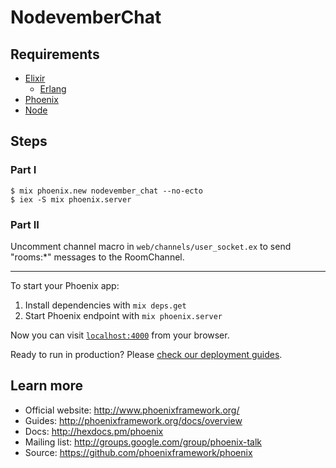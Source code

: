 # NodevemberChat

## Requirements
* [Elixir](http://elixir-lang.org/install.html)
  * [Erlang](https://www.erlang-solutions.com/downloads/download-erlang-otp)
* [Phoenix](http://www.phoenixframework.org/docs/installation)
* [Node](https://nodejs.org/en/download/)

## Steps
### Part I
```
$ mix phoenix.new nodevember_chat --no-ecto
$ iex -S mix phoenix.server
```

### Part II
Uncomment channel macro in `web/channels/user_socket.ex` to send "rooms:*"
messages to the RoomChannel.

---

To start your Phoenix app:

  1. Install dependencies with `mix deps.get`
  2. Start Phoenix endpoint with `mix phoenix.server`

Now you can visit [`localhost:4000`](http://localhost:4000) from your browser.

Ready to run in production? Please [check our deployment guides](http://www.phoenixframework.org/docs/deployment).

## Learn more

  * Official website: http://www.phoenixframework.org/
  * Guides: http://phoenixframework.org/docs/overview
  * Docs: http://hexdocs.pm/phoenix
  * Mailing list: http://groups.google.com/group/phoenix-talk
  * Source: https://github.com/phoenixframework/phoenix
